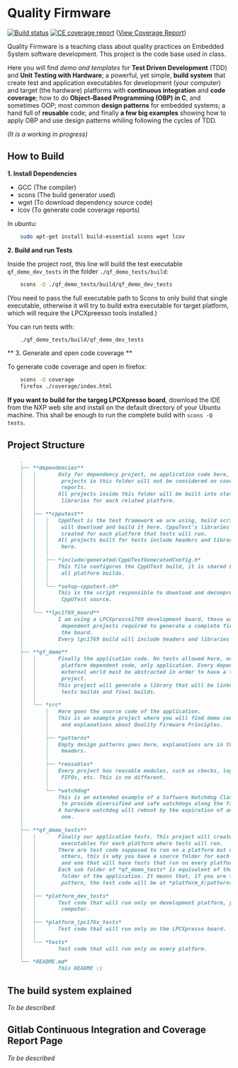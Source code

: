 # Quality Firmware

[![Build status](https://gitlab.com/felipe-lavratti/quality-firmware-exemples/badges/master/build.svg)](https://gitlab.com/felipe-lavratti/quality-firmware-exemples/pipelines)
[![CE coverage report](https://gitlab.com/felipe-lavratti/quality-firmware-exemples/badges/master/coverage.svg)](https://felipe-lavratti.gitlab.io/quality-firmware-exemples/)
([View Coverage Report](https://felipe-lavratti.gitlab.io/quality-firmware-exemples/))

Quality Firmware is a teaching class about quality practices on Embedded System software development. This project is the code base used in class.

Here you will find *demo and templates* for **Test Driven Development** (TDD) and **Unit Testing with Hardware**; a powerful, yet simple, **build system** that create test and application executables for development (your computer) and target (the hardware) platforms with **continuous integration** and **code coverage**; how to do **Object-Based Programming (OBP) in C**, and sometimes OOP; most common **design patterns** for embedded systems; a hand full of **reusable** code; and finally **a few big examples** showing how to apply OBP and use design patterns whiling following the cycles of TDD.

*(It is a working in progress)*

## How to Build

**1. Install Dependencies**

- GCC (The compiler)
- scons (The build generator used)
- wget (To download dependency source code)
- lcov (To generate code coverage reports)

In ubuntu:
```sh
    sudo apt-get install build-essential scons wget lcov
```

**2. Build and run Tests**

Inside the project root, this line will build the test executable `qf_demo_dev_tests` in the folder `./qf_demo_tests/build`:

```sh
    scons -Q ./qf_demo_tests/build/qf_demo_dev_tests
```
(You need to pass the full executable path to Scons to only build that single executable, otherwise it will try to build extra executable for target platform, which will require the LPCXpreesso tools installed.)

You can run tests with:

```sh
    ./qf_demo_tests/build/qf_demo_dev_tests
```

** 3. Generate and open code coverage **

To generate code coverage and open in firefox:
```sh
    scons -Q coverage
    firefox ./coverage/index.html
```

**If you want to build for the targeg LPCXpresso board**, download the IDE from the NXP web site and install on the default directory of your Ubuntu machine. This shall be enough to run the complete build with `scons -Q tests`.

## Project Structure

```md
    .
    ├── **dependencies**
    │   │       Only for dependency project, no application code here,
    │   │        projects in this folder will not be considered on coverage
    │   │        reports.
    │   │       All projects inside this folder will be built into static
    │   │        libraries for each related platform.
    │   │
    │   ├── **cpputest**
    │   │   │   CppUTest is the test framework we are using, build scripts
    │   │   │    will download and build it here. CppuTest's libraries are
    │   │   │    created for each platform that tests will run.
    │   │   │   All projects built for tests include headers and libraries from
    │   │   │    here.
    │   │   │
    │   │   ├── *include/generated/CppUTestGeneratedConfig.h*
    │   │   │   This file configures the CppUTest build, it is shared between
    │   │   │    all platform builds.
    │   │   │
    │   │   └── *setup-cpputest.sh*
    │   │       This is the script responsible to download and decompress
    │   │        CppUTest source.
    │   │
    │   └── **lpc1769_board**
    │           I am using a LPCXpresso1769 development board, these are the
    │            dependent projects required to generate a complete firmware to
    │            the board.
    │           Every lpc1769 build will include headers and libraries here.
    │
    ├── **qf_demo**
    │   │       Finally the application code. No tests allowed here, nor
    │   │        platform dependent code, only application. Every dependency to
    │   │        external world must be abstracted in order to have a testable
    │   │        project.
    │   │       This project will generate a library that will be linked against
    │   │        tests builds and final builds.
    │   │
    │   └── *src*
    │       │   Here goes the source code of the application.
    │       │   This is an example project where you will find demo code
    │       │    and explanations about Quality Firmware Principles.
    │       │
    │       ├── *patterns*
    │       │   Empty design patterns goes here, explanations are in the
    │       │    headers.
    │       │
    │       ├── *reusables*
    │       │   Every project has reusable modules, such as checks, logs,
    │       │    FIFOs, etc. This is no different.
    │       │
    │       └── *watchdog*
    │           This is an extended example of a Software Watchdog Class created
    │            to provide diversified and safe watchdogs along the firwmare.
    │           A hardware watchdog will reboot by the expiration of any soft
    │            one.
    │
    ├── **qf_demo_tests**
    │   │       Finally our application tests. This project will create
    │   │        executables for each platform where tests will run.
    │   │       There are test code supposed to run on a platform but not on the
    │   │        others, this is why you have a source folder for each platform
    │   │        and one that will have tests that run on every platforms.
    │   │       Each sub folder of *qf_demo_tests* is equivalent of the *src*
    │   │        folder of the application. It means that, if you are testing a
    │   │        pattern, the test code will be at *platform_X/patterns/*.
    │   │
    │   ├── *platform_dev_tests*
    │   │       Test code that will run only on development platform, your
    │   │        computer.
    │   │
    │   ├── *platform_lpc176x_tests*
    │   │       Test code that will run only on the LPCXpresso board.
    │   │
    │   └── *tests*
    │           Test code that will run only on every platform.
    │
    └── *README.md*
                This README :)
```

## The build system explained

*To be described*

## Gitlab Continuous Integration and Coverage Report Page

*To be described*
